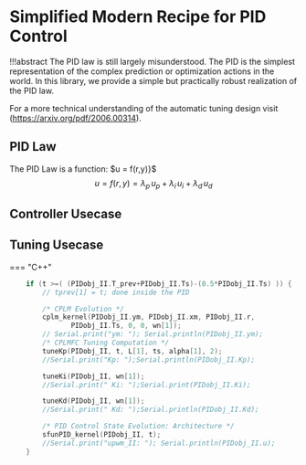 # Simplified Modern Recipe for PID Control
<!-- summary, tldr, info, todo, tip , hint, important, success, check, done, faq, help, question-->
<!-- warning, attention, failure, error, bug, missing, example, quote, cite-->

!!!abstract
    The PID law is still largely misunderstood.
    The PID is the simplest representation of the complex prediction or optimization actions in the world.
    In this library, we provide a simple but practically robust realization of the PID law.

For a more technical understanding of the automatic tuning design visit (https://arxiv.org/pdf/2006.00314).

## PID Law
The PID Law is a function: $u = f(r,y)}$
$$
u=f(r,y)=\lambda_p\,u_p + \lambda_i\,u_i + \lambda_d\,u_d
$$

## Controller Usecase

<!--* `mkdocs new [dir-name]` - Create a new project.-->
<!--* `mkdocs serve` - Start the live-reloading docs server.-->
<!--* `mkdocs build` - Build the documentation site.-->
<!--* `mkdocs -h` - Print help message and exit.-->

## Tuning Usecase
=== "C++"
``` c++
    if (t >=( (PIDobj_II.T_prev+PIDobj_II.Ts)-(0.5*PIDobj_II.Ts) )) {
        // tprev[1] = t; done inside the PID

        /* CPLM Evolution */
        cplm_kernel(PIDobj_II.ym, PIDobj_II.xm, PIDobj_II.r,
               PIDobj_II.Ts, 0, 0, wn[1]);
        // Serial.print("ym: "); Serial.println(PIDobj_II.ym);
        /* CPLMFC Tuning Computation */
        tuneKp(PIDobj_II, t, L[1], ts, alpha[1], 2);
        //Serial.print("Kp: ");Serial.println(PIDobj_II.Kp);

        tuneKi(PIDobj_II, wn[1]);
        //Serial.print(" Ki: ");Serial.print(PIDobj_II.Ki);

        tuneKd(PIDobj_II, wn[1]);
        //Serial.print(" Kd: ");Serial.println(PIDobj_II.Kd);

        /* PID Control State Evolution: Architecture */
        sfunPID_kernel(PIDobj_II, t);
        //Serial.print("upwm_II: "); Serial.println(PIDobj_II.u);
    }
```

<!--    mkdocs.yml    # The configuration file.-->
<!--    docs/-->
<!--        index.md  # The documentation homepage.-->
<!--        ...       # Other markdown pages, images and other files.-->
